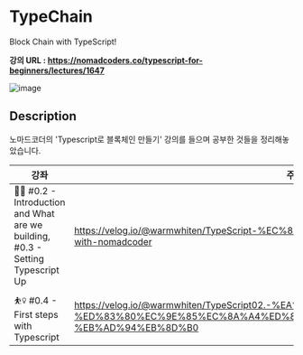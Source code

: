 # TypeChain
Block Chain with TypeScript!

**강의 URL : https://nomadcoders.co/typescript-for-beginners/lectures/1647**

![image](https://user-images.githubusercontent.com/40848918/103148688-cb3ed280-47a5-11eb-921a-d23849422bfb.png)

## Description

노마드코더의 'Typescript로 블록체인 만들기' 강의를 들으며 공부한 것들을 정리해놓았습니다.



강좌  | 주소
------------ | -------------
🏋️‍♀️ #0.2 - Introduction and What are we building, #0.3 - Setting Typescript Up | https://velog.io/@warmwhiten/TypeScript-%EC%85%8B%EC%97%85%ED%95%98%EA%B8%B0-with-nomadcoder
 ⛹️‍♀️ #0.4 - First steps with Typescript  | https://velog.io/@warmwhiten/TypeScript02.-%EA%B7%B8%EB%9E%98%EC%84%9C-%ED%83%80%EC%9E%85%EC%8A%A4%ED%81%AC%EB%A6%BD%ED%8A%B8%EA%B0%80-%EB%AD%94%EB%8D%B0

